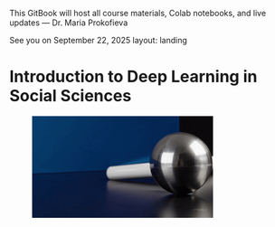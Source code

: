 This GitBook will host all course materials, Colab notebooks, and live updates
— Dr. Maria Prokofieva

  See you on September 22, 2025
layout: landing


# Introduction to Deep Learning in Social Sciences

<figure><img src=".gitbook/assets/intro to llm.gif" alt=""><figcaption></figcaption></figure>
